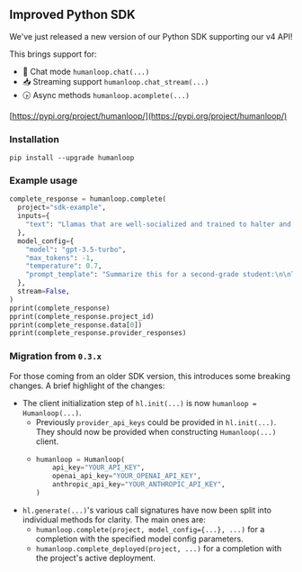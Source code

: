 ## Improved Python SDK

We've just released a new version of our Python SDK supporting our v4 API!

This brings support for:

- 💬 Chat mode `humanloop.chat(...)`
- 📥 Streaming support `humanloop.chat_stream(...)`
- 🕟 Async methods `humanloop.acomplete(...)`

[https://pypi.org/project/humanloop/](https://pypi.org/project/humanloop/)

### Installation

`pip install --upgrade humanloop`

### Example usage

```python
complete_response = humanloop.complete(
  project="sdk-example",
  inputs={
    "text": "Llamas that are well-socialized and trained to halter and lead after weaning and are very friendly and pleasant to be around. They are extremely curious and most will approach people easily. However, llamas that are bottle-fed or over-socialized and over-handled as youth will become extremely difficult to handle when mature, when they will begin to treat humans as they treat each other, which is characterized by bouts of spitting, kicking and neck wrestling.[33]",
  },
  model_config={
    "model": "gpt-3.5-turbo",
    "max_tokens": -1,
    "temperature": 0.7,
    "prompt_template": "Summarize this for a second-grade student:\n\nText:\n{{text}}\n\nSummary:\n",
  },
  stream=False,
)
pprint(complete_response)
pprint(complete_response.project_id)
pprint(complete_response.data[0])
pprint(complete_response.provider_responses)
```

### Migration from `0.3.x`

For those coming from an older SDK version, this introduces some breaking changes. A brief highlight of the changes:

- The client initialization step of `hl.init(...)` is now `humanloop = Humanloop(...)`.
  - Previously `provider_api_keys` could be provided in `hl.init(...)`. They should now be provided when constructing `Humanloop(...)` client.
  - ```python
    humanloop = Humanloop(
        api_key="YOUR_API_KEY",
        openai_api_key="YOUR_OPENAI_API_KEY",
        anthropic_api_key="YOUR_ANTHROPIC_API_KEY",
    )
    ```
- `hl.generate(...)`'s various call signatures have now been split into individual methods for clarity. The main ones are:
  - `humanloop.complete(project, model_config={...}, ...)` for a completion with the specified model config parameters.
  - `humanloop.complete_deployed(project, ...)` for a completion with the project's active deployment.
